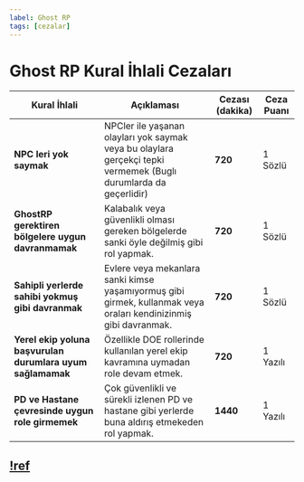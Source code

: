 ```yaml
---
label: Ghost RP
tags: [cezalar]
---
```


# Ghost RP Kural İhlali Cezaları

| Kural İhlali                                               | Açıklaması                                                                                                       | Cezası (dakika) | Ceza Puanı |
| ---------------------------------------------------------- | ---------------------------------------------------------------------------------------------------------------- | --------------- | ---------- |
| **NPC leri yok saymak**                                    | NPCler ile yaşanan olayları yok saymak veya bu olaylara gerçekçi tepki vermemek (Buglı durumlarda da geçerlidir) | **720**         | 1 Sözlü    |
| **GhostRP gerektiren bölgelere uygun davranmamak**         | Kalabalık veya güvenlikli olması gereken bölgelerde sanki öyle değilmiş gibi rol yapmak.                         | **720**         | 1 Sözlü    |
| **Sahipli yerlerde sahibi yokmuş gibi davranmak**          | Evlere veya mekanlara sanki kimse yaşamıyormuş gibi girmek, kullanmak veya oraları kendinizinmiş gibi davranmak. | **720**         | 1 Sözlü    |
| **Yerel ekip yoluna başvurulan durumlara uyum sağlamamak** | Özellikle DOE rollerinde kullanılan yerel ekip kavramına uymadan role devam etmek.                               | **720**         | 1 Yazılı   |
| **PD ve Hastane çevresinde uygun role girmemek**           | Çok güvenlikli ve sürekli izlenen PD ve hastane gibi yerlerde buna aldırış etmekeden rol yapmak.                 | **1440**        | 1 Yazılı   |

## [!ref](/rules/terminology/ghost-rp.md)
